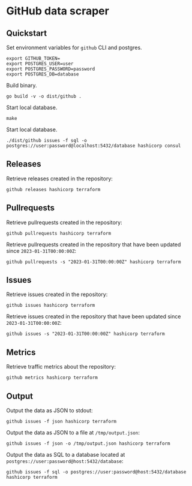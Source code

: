 # GitHub data scraper

## Quickstart

Set environment variables for `github` CLI and postgres.

```shell
export GITHUB_TOKEN=
export POSTGRES_USER=user
export POSTGRES_PASSWORD=password
export POSTGRES_DB=database
```

Build binary.

```shell
go build -v -o dist/github .
```

Start local database.

```shell
make
```

Start local database.

```shell
./dist/github issues -f sql -o postgres://user:password@localhost:5432/database hashicorp consul
```

## Releases

Retrieve releases created in the repository:

```shell
github releases hashicorp terraform
```

## Pullrequests

Retrieve pullrequests created in the repository:

```shell
github pullrequests hashicorp terraform
```

Retrieve pullrequests created in the repository that have been updated since `2023-01-31T00:00:00Z`:

```shell
github pullrequests -s "2023-01-31T00:00:00Z" hashicorp terraform
```

## Issues

Retrieve issues created in the repository:

```shell
github issues hashicorp terraform
```

Retrieve issues created in the repository that have been updated since `2023-01-31T00:00:00Z`:

```shell
github issues -s "2023-01-31T00:00:00Z" hashicorp terraform
```

## Metrics

Retrieve traffic metrics about the repository:

```shell
github metrics hashicorp terraform
```

## Output

Output the data as JSON to stdout:

```shell
github issues -f json hashicorp terraform
```

Output the data as JSON to a file at `/tmp/output.json`:

```shell
github issues -f json -o /tmp/output.json hashicorp terraform
```

Output the data as SQL to a database located at `postgres://user:password@host:5432/database`:

```shell
github issues -f sql -o postgres://user:password@host:5432/database hashicorp terraform
```
